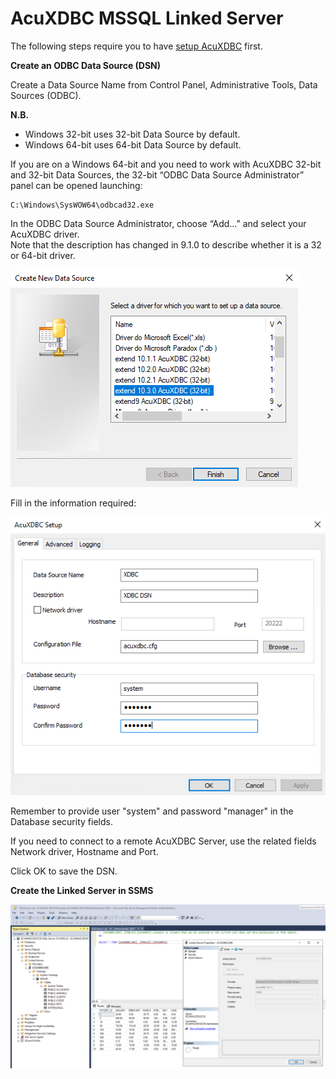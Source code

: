 # AcuXDBC MSSQL Linked Server

The following steps require you to have [setup AcuXDBC](AcuXDBC-WINDOWS.md) first.  

**Create an ODBC Data Source (DSN)**

Create a Data Source Name from Control Panel, Administrative Tools, Data Sources (ODBC).  

**N.B.**  
- Windows 32-bit uses 32-bit Data Source by default.  
- Windows 64-bit uses 64-bit Data Source by default.  

If you are on a Windows 64-bit and you need to work with AcuXDBC 32-bit and 32-bit Data Sources, the 32-bit “ODBC Data Source Administrator” panel can be opened launching:   

```
C:\Windows\SysWOW64\odbcad32.exe  
```

In the ODBC Data Source Administrator, choose “Add…” and select your AcuXDBC driver.    
Note that the description has changed in 9.1.0 to describe whether it is a 32 or 64-bit driver.    

![2](images/xdbc-w-2.png)

Fill in the information required:  

![1](images/mssql-1.png)

Remember to provide user "system" and password "manager" in the Database security fields.  

If you need to connect to a remote AcuXDBC Server, use the related fields Network driver, Hostname and Port.  

Click OK to save the DSN.  

**Create the Linked Server in SSMS**

![2](images/mssql-2.png)